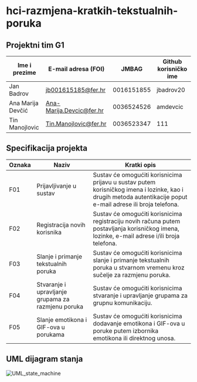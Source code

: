 # hci-razmjena-kratkih-tekstualnih-poruka

## Projektni tim G1

Ime i prezime | E-mail adresa (FOI) | JMBAG | Github korisničko ime
------------  | ------------------- | ----- | ---------------------
Jan Badrov | jb001615185@fer.hr | 0016151855 | jbadrov20
Ana Marija Devčić | Ana-Marija.Devcic@fer.hr | 0036524526 | amdevcic
Tin Manojlovic | Tin.Manojlovic@fer.hr | 0036523347 | 111

## Specifikacija projekta

| Oznaka | Naziv | Kratki opis |
| ------ | ----- | ----------- |
| F01 | Prijavljivanje u sustav | Sustav će omogućiti korisnicima prijavu u sustav putem korisničkog imena i lozinke, kao i drugih metoda autentikacije poput e-mail adrese ili broja telefona. |
| F02 | Registracija novih korisnika | Sustav će omogućiti korisnicima registraciju novih računa putem postavljanja korisničkog imena, lozinke, e-mail adrese i/ili broja telefona. |
| F03 | Slanje i primanje tekstualnih poruka | Sustav će omogućiti korisnicima slanje i primanje tekstualnih poruka u stvarnom vremenu kroz sučelje za razmjenu poruka. |
| F04 | Stvaranje i upravljanje grupama za razmjenu poruka | Sustav će omogućiti korisnicima stvaranje i upravljanje grupama za grupnu komunikaciju. |
| F05 | Slanje emotikona i GIF-ova u porukama | Sustav će omogućiti korisnicima dodavanje emotikona i GIF-ova u poruke putem izbornika emotikona ili direktnog unosa. |

## UML dijagram stanja

![UML_state_machine](https://github.com/jbadrov20/hci-razmjena-kratkih-tekstualnih-poruka/assets/83407020/4a8ef5e4-1b18-450e-a4b6-9e56b4128619)
